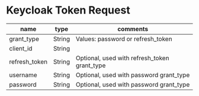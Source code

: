 # Keycloak Token Request

| name          | type   | comments                                     |
| ------------- | ------ | -------------------------------------------- |
| grant_type    | String | Values: password or refresh_token            |
| client_id     | String |                                              |
| refresh_token | String | Optional, used with refresh_token grant_type |
| username      | String | Optional, used with password grant_type      |
| password      | String | Optional, used with password grant_type      |
